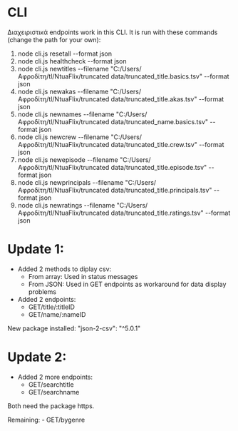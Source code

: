 # CLI

Διαχειριστικά endpoints work in this CLI. It is run with these commands (change the path for your own):
1. node cli.js resetall --format json
2. node cli.js healthcheck --format json
3. node cli.js newtitles --filename "C:/Users/Αφροδίτη/tl/NtuaFlix/truncated data/truncated_title.basics.tsv" --format json
4. node cli.js newakas --filename "C:/Users/Αφροδίτη/tl/NtuaFlix/truncated data/truncated_title.akas.tsv" --format json
5. node cli.js newnames --filename "C:/Users/Αφροδίτη/tl/NtuaFlix/truncated data/truncated_name.basics.tsv" --format json
6. node cli.js newcrew --filename "C:/Users/Αφροδίτη/tl/NtuaFlix/truncated data/truncated_title.crew.tsv" --format json
7. node cli.js newepisode --filename "C:/Users/Αφροδίτη/tl/NtuaFlix/truncated data/truncated_title.episode.tsv" --format json
8. node cli.js newprincipals --filename "C:/Users/Αφροδίτη/tl/NtuaFlix/truncated data/truncated_title.principals.tsv" --format json
9. node cli.js newratings --filename "C:/Users/Αφροδίτη/tl/NtuaFlix/truncated data/truncated_title.ratings.tsv" --format json  



# Update 1:

- Added 2 methods to diplay csv:
	- From array: Used in status messages
	- From JSON: Used in GET endpoints as workaround for data display problems
- Added 2 endpoints:
	- GET/title/:titleID
	- GET/name/:nameID

New package installed:
	"json-2-csv": "^5.0.1"

# Update 2:

- Added 2 more endpoints:
	- GET/searchtitle
	- GET/searchname

Both need the package https.

Remaining: 
	- GET/bygenre
